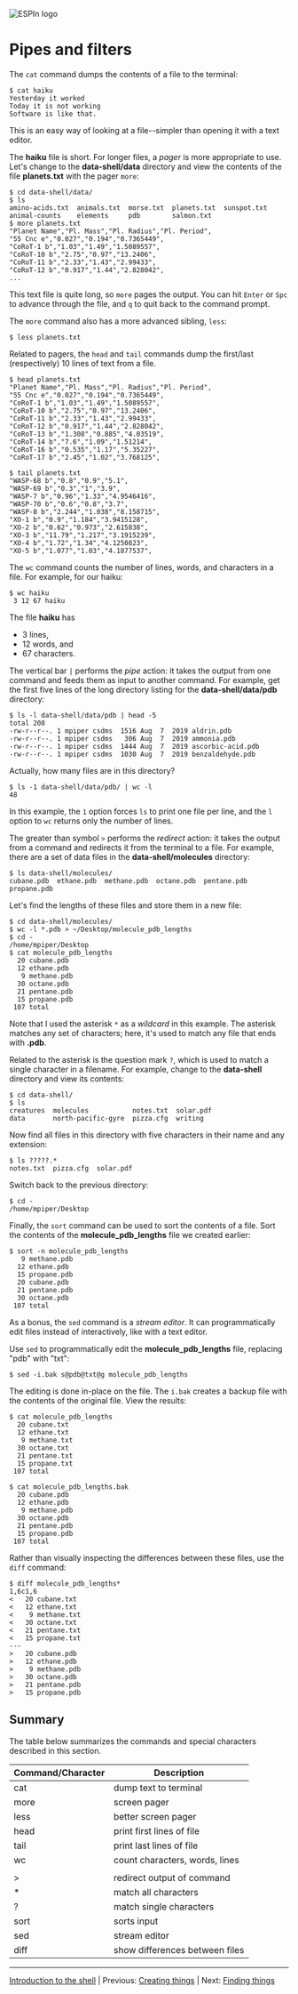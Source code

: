 ![ESPIn logo](../../media/ESPIn.png)

# Pipes and filters

The `cat` command dumps the contents of a file to the terminal:
```
$ cat haiku
Yesterday it worked
Today it is not working
Software is like that.
```
This is an easy way of looking at a file--simpler than opening it with
a text editor.

The **haiku** file is short.
For longer files, a *pager* is more appropriate to use.
Let's change to the **data-shell/data** directory
and view the contents of the file **planets.txt**
with the pager `more`:
```
$ cd data-shell/data/
$ ls
amino-acids.txt  animals.txt  morse.txt  planets.txt  sunspot.txt
animal-counts    elements     pdb        salmon.txt
$ more planets.txt
"Planet Name","Pl. Mass","Pl. Radius","Pl. Period",
"55 Cnc e","0.027","0.194","0.7365449",
"CoRoT-1 b","1.03","1.49","1.5089557",
"CoRoT-10 b","2.75","0.97","13.2406",
"CoRoT-11 b","2.33","1.43","2.99433",
"CoRoT-12 b","0.917","1.44","2.828042",
...
```
This text file is quite long,
so `more` pages the output.
You can hit `Enter` or `Spc` to advance through the file,
and `q` to quit back to the command prompt.

The `more` command also has a more advanced sibling, `less`:
```
$ less planets.txt
```

Related to pagers,
the `head` and `tail` commands
dump the first/last (respectively) 10 lines of text from a file.
```
$ head planets.txt
"Planet Name","Pl. Mass","Pl. Radius","Pl. Period",
"55 Cnc e","0.027","0.194","0.7365449",
"CoRoT-1 b","1.03","1.49","1.5089557",
"CoRoT-10 b","2.75","0.97","13.2406",
"CoRoT-11 b","2.33","1.43","2.99433",
"CoRoT-12 b","0.917","1.44","2.828042",
"CoRoT-13 b","1.308","0.885","4.03519",
"CoRoT-14 b","7.6","1.09","1.51214",
"CoRoT-16 b","0.535","1.17","5.35227",
"CoRoT-17 b","2.45","1.02","3.768125",

$ tail planets.txt
"WASP-68 b","0.8","0.9","5.1",
"WASP-69 b","0.3","1","3.9",
"WASP-7 b","0.96","1.33","4.9546416",
"WASP-70 b","0.6","0.8","3.7",
"WASP-8 b","2.244","1.038","8.158715",
"XO-1 b","0.9","1.184","3.9415128",
"XO-2 b","0.62","0.973","2.615838",
"XO-3 b","11.79","1.217","3.1915239",
"XO-4 b","1.72","1.34","4.1250823",
"XO-5 b","1.077","1.03","4.1877537",
```

The `wc` command counts the number of lines, words, and characters in a file.
For example, for our haiku:
```
$ wc haiku
 3 12 67 haiku
```
The file **haiku** has

* 3 lines,
* 12 words, and
* 67 characters.

The vertical bar `|` performs the *pipe* action:
it takes the output from one command
and feeds them as input to another command.
For example,
get the first five lines of the long directory listing
for the **data-shell/data/pdb** directory:
```
$ ls -l data-shell/data/pdb | head -5
total 208
-rw-r--r--. 1 mpiper csdms  1516 Aug  7  2019 aldrin.pdb
-rw-r--r--. 1 mpiper csdms   306 Aug  7  2019 ammonia.pdb
-rw-r--r--. 1 mpiper csdms  1444 Aug  7  2019 ascorbic-acid.pdb
-rw-r--r--. 1 mpiper csdms  1030 Aug  7  2019 benzaldehyde.pdb
```
Actually, how many files are in this directory?
```
$ ls -1 data-shell/data/pdb/ | wc -l
48
```
In this example,
the `1` option forces `ls` to print one file per line,
and the `l` option to `wc` returns only the number of lines.

The greater than symbol `>` performs the *redirect* action:
it takes the output from a command
and redirects it from the terminal to a file.
For example,
there are a set of data files in the **data-shell/molecules** directory:
```
$ ls data-shell/molecules/
cubane.pdb  ethane.pdb  methane.pdb  octane.pdb  pentane.pdb  propane.pdb
```
Let's find the lengths of these files and store them in a new file:
```
$ cd data-shell/molecules/
$ wc -l *.pdb > ~/Desktop/molecule_pdb_lengths
$ cd -
/home/mpiper/Desktop
$ cat molecule_pdb_lengths
  20 cubane.pdb
  12 ethane.pdb
   9 methane.pdb
  30 octane.pdb
  21 pentane.pdb
  15 propane.pdb
 107 total
```
Note that I used the asterisk `*` as a *wildcard* in this example.
The asterisk matches any set of characters;
here, it's used to match any file that ends with **.pdb**.

Related to the asterisk is the question mark `?`,
which is used to match a single character in a filename.
For example,
change to the **data-shell** directory and view its contents:
```
$ cd data-shell/
$ ls
creatures  molecules           notes.txt  solar.pdf
data       north-pacific-gyre  pizza.cfg  writing
```
Now find all files in this directory with five characters in their name
and any extension:
```
$ ls ?????.*
notes.txt  pizza.cfg  solar.pdf
```
Switch back to the previous directory:
```
$ cd -
/home/mpiper/Desktop
```

Finally,
the `sort` command can be used to sort the contents of a file.
Sort the contents of the **molecule_pdb_lengths** file
we created earlier:
```
$ sort -n molecule_pdb_lengths
   9 methane.pdb
  12 ethane.pdb
  15 propane.pdb
  20 cubane.pdb
  21 pentane.pdb
  30 octane.pdb
 107 total
 ```

As a bonus,
the `sed` command is a *stream editor*.
It can programmatically edit files
instead of interactively, like with a text editor.

Use `sed` to programmatically edit the **molecule_pdb_lengths** file,
replacing "pdb" with "txt":
```
$ sed -i.bak s@pdb@txt@g molecule_pdb_lengths
```
The editing is done in-place on the file.
The `i.bak` creates a backup file with the contents of the original file.
View the results:
```
$ cat molecule_pdb_lengths
  20 cubane.txt
  12 ethane.txt
   9 methane.txt
  30 octane.txt
  21 pentane.txt
  15 propane.txt
 107 total

$ cat molecule_pdb_lengths.bak
  20 cubane.pdb
  12 ethane.pdb
   9 methane.pdb
  30 octane.pdb
  21 pentane.pdb
  15 propane.pdb
 107 total
```

Rather than visually inspecting the differences between these files,
use the `diff` command:
```
$ diff molecule_pdb_lengths*
1,6c1,6
<   20 cubane.txt
<   12 ethane.txt
<    9 methane.txt
<   30 octane.txt
<   21 pentane.txt
<   15 propane.txt
---
>   20 cubane.pdb
>   12 ethane.pdb
>    9 methane.pdb
>   30 octane.pdb
>   21 pentane.pdb
>   15 propane.pdb
```


## Summary

The table below summarizes the commands and special characters
described in this section.

| Command/Character | Description
| ----------------- | -----------
| cat               | dump text to terminal
| more              | screen pager
| less              | better screen pager
| head              | print first lines of file
| tail              | print last lines of file
| wc                | count characters, words, lines
| |                 | pipe output of command
| >                 | redirect output of command
| *                 | match all characters
| ?                 | match single characters
| sort              | sorts input
| sed               | stream editor
| diff              | show differences between files

___

[Introduction to the shell](./index.md) |
Previous: [Creating things](./creating-things.md) |
Next: [Finding things](./finding-things.md)
